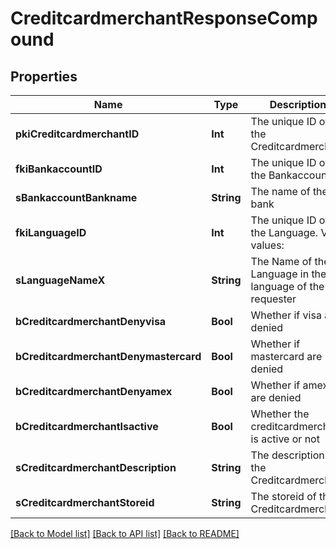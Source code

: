 # CreditcardmerchantResponseCompound

## Properties
Name | Type | Description | Notes
------------ | ------------- | ------------- | -------------
**pkiCreditcardmerchantID** | **Int** | The unique ID of the Creditcardmerchant | 
**fkiBankaccountID** | **Int** | The unique ID of the Bankaccount | 
**sBankaccountBankname** | **String** | The name of the bank | [optional] 
**fkiLanguageID** | **Int** | The unique ID of the Language.  Valid values:  |Value|Description| |-|-| |1|French| |2|English| | [optional] 
**sLanguageNameX** | **String** | The Name of the Language in the language of the requester | [optional] 
**bCreditcardmerchantDenyvisa** | **Bool** | Whether if visa are denied | 
**bCreditcardmerchantDenymastercard** | **Bool** | Whether if mastercard are denied | 
**bCreditcardmerchantDenyamex** | **Bool** | Whether if amex are denied | 
**bCreditcardmerchantIsactive** | **Bool** | Whether the creditcardmerchant is active or not | 
**sCreditcardmerchantDescription** | **String** | The description of the Creditcardmerchant | 
**sCreditcardmerchantStoreid** | **String** | The storeid of the Creditcardmerchant | 

[[Back to Model list]](../README.md#documentation-for-models) [[Back to API list]](../README.md#documentation-for-api-endpoints) [[Back to README]](../README.md)



